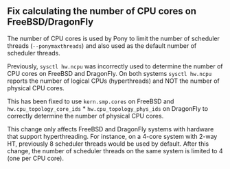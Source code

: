 ## Fix calculating the number of CPU cores on FreeBSD/DragonFly

The number of CPU cores is used by Pony to limit the number of scheduler
threads (`--ponymaxthreads`) and also used as the default number of scheduler
threads.

Previously, `sysctl hw.ncpu` was incorrectly used to determine the number of
CPU cores on FreeBSD and DragonFly. On both systems `sysctl hw.ncpu` reports
the number of logical CPUs (hyperthreads) and NOT the number of physical CPU
cores.

This has been fixed to use `kern.smp.cores` on FreeBSD and
`hw.cpu_topology_core_ids` * `hw.cpu_topology_phys_ids` on DragonFly to
correctly determine the number of physical CPU cores.

This change only affects FreeBSD and DragonFly systems with hardware that
support hyperthreading. For instance, on a 4-core system with 2-way HT,
previously 8 scheduler threads would be used by default. After this change, the
number of scheduler threads on the same system is limited to 4 (one per CPU
core).

